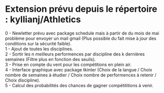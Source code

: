 
# Extension prévu depuis le répertoire : kyllianj/Athletics

0 - Newletter prévu avec package schedule mais à partir de du mois de mai problème pour envoyer un mail gmail (Plus possible du fait mise à jour des conditions sur la sécurité faible).\
1 - Ajout de toutes les disciplines.\
2 - Sortir les n meilleurs performences par discipline des k dernières semaines (Filtre plus en fonction des seuils).\
3 - Prise en compte du vent pour les compétitions en plein air.\
4 - Interface graphique avec package tkinter (Choix de la langue / Choix nombre de semaines à étudier / Choix nombre de performences à retenir / Choix discipline).\
5 - Calcul des probabilités des chances de gagner compétititions à venir.
